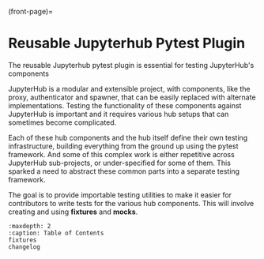 (front-page)=

# Reusable Jupyterhub Pytest Plugin

The reusable Jupyterhub pytest plugin is essential for testing JupyterHub's components

JupyterHub is a modular and extensible project, with components, like the proxy, authenticator and spawner, that can be easily replaced with alternate implementations. Testing the functionality of these components against JupyterHub is important and it requires various hub setups that can sometimes become complicated.

Each of these hub components and the hub itself define their own testing infrastructure, building everything from the ground up using the pytest framework. And some of this complex work is either repetitive across JupyterHub sub-projects, or under-specified for some of them. This sparked a need to abstract these common parts into a separate testing framework.

The goal is to provide importable testing utilities to make it easier for contributors to write tests for the various hub components. This will involve creating and using **fixtures** and **mocks**.

```{toctree}
:maxdepth: 2
:caption: Table of Contents
fixtures
changelog
```

<!-- testing -->
<!-- packaging -->
<!-- misc -->
